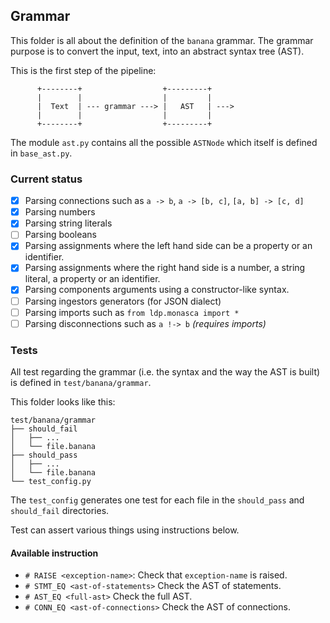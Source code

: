 ## Grammar

This folder is all about the definition of the `banana` grammar.
The grammar purpose is to convert the input, text, into an
abstract syntax tree (AST).

This is the first step of the pipeline:
```
      +--------+                  +---------+
      |        |                  |         |
      |  Text  | --- grammar ---> |   AST   | --->
      |        |                  |         |
      +--------+                  +---------+
```

The module `ast.py` contains all the possible `ASTNode` which
itself is defined in `base_ast.py`.

### Current status

* [x] Parsing connections such as `a -> b`, `a -> [b, c]`,
      `[a, b] -> [c, d]`
* [x] Parsing numbers
* [x] Parsing string literals
* [ ] Parsing booleans
* [x] Parsing assignments where the left hand side can be a property
      or an identifier.
* [x] Parsing assignments where the right hand side is a number, a
      string literal, a property or an identifier.
* [x] Parsing components arguments using a constructor-like syntax.
* [ ] Parsing ingestors generators (for JSON dialect)
* [ ] Parsing imports such as `from ldp.monasca import *`
* [ ] Parsing disconnections such as `a !-> b` *(requires imports)*

### Tests

All test regarding the grammar (i.e. the syntax and the way
the AST is built) is defined in `test/banana/grammar`.

This folder looks like this:

```
test/banana/grammar
├── should_fail
│   ├── ...
│   └── file.banana
├── should_pass
│   ├── ...
│   └── file.banana
└── test_config.py
```

The `test_config` generates one test for each file in the
`should_pass` and `should_fail` directories.

Test can assert various things using instructions below.

#### Available instruction

* `# RAISE <exception-name>`: Check that `exception-name` is raised.
* `# STMT_EQ <ast-of-statements>` Check the AST of statements.
* `# AST_EQ <full-ast>` Check the full AST.
* `# CONN_EQ <ast-of-connections>` Check the AST of connections.